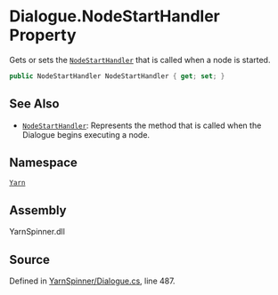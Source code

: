 # Dialogue.NodeStartHandler Property

Gets or sets the [`NodeStartHandler`](/api/csharp/yarn/nodestarthandler.md) that is
called when a node is started.


```csharp
public NodeStartHandler NodeStartHandler { get; set; }
```



## See Also
* [`NodeStartHandler`](/api/csharp/yarn/nodestarthandler.md): 
Represents the method that is called when the Dialogue begins
executing a node.

## Namespace
[`Yarn`](/api/csharp/yarn/README.md)

## Assembly
YarnSpinner.dll

## Source
Defined in [YarnSpinner/Dialogue.cs](https://github.com/YarnSpinnerTool/YarnSpinner//blob/develop/YarnSpinner/Dialogue.cs#L487), line 487.
